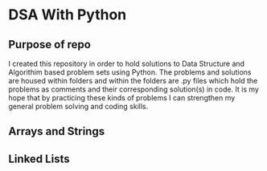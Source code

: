# DSA With Python

## Purpose of repo

I created this repository in order to hold solutions to Data Structure and Algorithim based problem sets using Python.
The problems and solutions are housed within folders and within the folders are .py files which hold the problems as comments and their
corresponding solution(s) in code. It is my hope that by practicing these kinds of problems I can strengthen my general problem solving and coding
skills.

## Arrays and Strings

## Linked Lists
